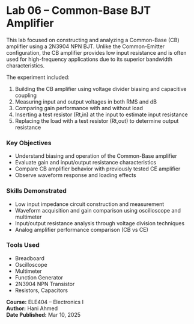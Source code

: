 # Lab 06 – Common-Base BJT Amplifier

This lab focused on constructing and analyzing a Common-Base (CB) amplifier using a 2N3904 NPN BJT. Unlike the Common-Emitter configuration, the CB amplifier provides low input resistance and is often used for high-frequency applications due to its superior bandwidth characteristics.

The experiment included:
1. Building the CB amplifier using voltage divider biasing and capacitive coupling
2. Measuring input and output voltages in both RMS and dB
3. Comparing gain performance with and without load
4. Inserting a test resistor (Rt,in) at the input to estimate input resistance
5. Replacing the load with a test resistor (Rt,out) to determine output resistance

### Key Objectives
- Understand biasing and operation of the Common-Base amplifier
- Evaluate gain and input/output resistance characteristics
- Compare CB amplifier behavior with previously tested CE amplifier
- Observe waveform response and loading effects

### Skills Demonstrated
- Low input impedance circuit construction and measurement
- Waveform acquisition and gain comparison using oscilloscope and multimeter
- Input/output resistance analysis through voltage division techniques
- Analog amplifier performance comparison (CB vs CE)

### Tools Used
- Breadboard  
- Oscilloscope  
- Multimeter  
- Function Generator  
- 2N3904 NPN Transistor  
- Resistors, Capacitors  

**Course:** ELE404 – Electronics I  
**Author:** Hani Ahmed  
**Date Published:** Mar 10, 2025
